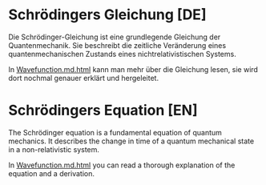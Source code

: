 # Schrödingers Gleichung [DE]
Die Schrödinger-Gleichung ist eine grundlegende Gleichung der Quantenmechanik. Sie beschreibt die zeitliche Veränderung eines quantenmechanischen Zustands eines nichtrelativistischen Systems.

In [Wavefunction.md.html](Wavefunction.md.html) kann man mehr über die Gleichung lesen, sie wird dort nochmal genauer erklärt und hergeleitet.




# Schrödingers Equation [EN]
The Schrödinger equation is a fundamental equation of quantum mechanics. It describes the change in time of a quantum mechanical state in a non-relativistic system.

In [Wavefunction.md.html](Wavefunction.md.html) you can read a thorough explanation of the equation and a derivation.